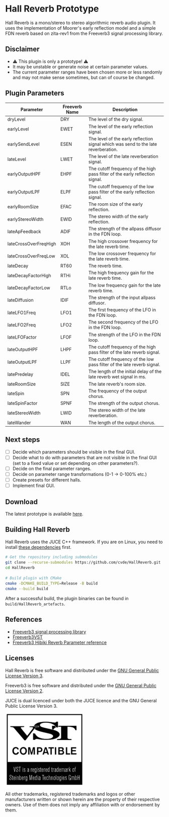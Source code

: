 # Hall Reverb Prototype
Hall Reverb is a mono/stereo to stereo algorithmic reverb audio plugin. It uses the implementation of Moorer's early reflection model and a simple FDN reverb based on zita-rev1 from the Freeverb3 signal processing library.

## Disclaimer
- ⚠️ This plugin is only a prototype! ⚠️
- It may be unstable or generate noise at certain parameter values.
- The current parameter ranges have been chosen more or less randomly and may not make sense sometimes, but can of course be changed.

## Plugin Parameters
| Parameter | Freeverb Name | Description |
| --- | --- | --- |
| dryLevel | DRY | The level of the dry signal. |
| earlyLevel | EWET | The level of the early reflection signal. |
| earlySendLevel | ESEN | The level of the early reflection signal which was send to the late reverberation. |
| lateLevel | LWET | The level of the late reverberation signal. |
| earlyOutputHPF | EHPF | The cutoff frequency of the high pass filter of the early reflection signal. |
| earlyOutputLPF | ELPF | The cutoff frequency of the low pass filter of the early reflection signal. |
| earlyRoomSize | EFAC | The room size of the early reflection. |
| earlyStereoWidth | EWID | The stereo width of the early reflection. |
| lateApFeedback | ADIF | The strength of the allpass diffusor in the FDN loop. |
| lateCrossOverFreqHigh | XOH | The high crossover frequency for the late reverb time. |
| lateCrossOverFreqLow | XOL | The low crossover frequency for the late reverb time. |
| lateDecay | RT60 | The reverb time. |
| lateDecayFactorHigh | RTHi | The high frequency gain for the late reverb time. |
| lateDecayFactorLow | RTLo | The low frequency gain for the late reverb time. |
| lateDiffusion | IDIF | The strength of the input allpass diffusor. |
| lateLFO1Freq | LFO1 | The first frequency of the LFO in the FDN loop. |
| lateLFO2Freq | LFO2 | The second frequency of the LFO in the FDN loop. |
| lateLFOFactor | LFOF | The strength of the LFO in the FDN loop. |
| lateOutputHPF | LHPF | The cutoff frequency of the high pass filter of the late reverb signal. |
| lateOutputLPF | LLPF | The cutoff frequency of the low pass filter of the late reverb signal. |
| latePredelay | IDEL | The length of the initial delay of the late reverb wet signal in ms. |
| lateRoomSize | SIZE | The late reverb's room size. |
| lateSpin | SPN | The frequency of the output chorus. |
| lateSpinFactor | SPNF | The strength of the output chorus. |
| lateStereoWidth | LWID | The stereo width of the late reverberation. |
| lateWander | WAN | The length of the output chorus. |

## Next steps
- [ ] Decide which parameters should be visible in the final GUI.
- [ ] Decide what to do with parameters that are not visible in the final GUI (set to a fixed value or set depending on other parameters?).
- [ ] Decide on the final parameter ranges.
- [ ] Decide on parameter range transformations (0-1 -> 0-100% etc.)
- [ ] Create presets for different halls.
- [ ] Implement final GUI.

## Download
The latest prototype is available [here](https://github.com/cvde/HallReverb/releases).

## Building Hall Reverb

Hall Reverb uses the JUCE C++ framework. If you are on Linux, you need to install [these dependencies](https://github.com/juce-framework/JUCE/blob/master/docs/Linux%20Dependencies.md) first.
```bash
# Get the repository including submodules
git clone --recurse-submodules https://github.com/cvde/HallReverb.git
cd HallReverb

# Build plugin with CMake
cmake -DCMAKE_BUILD_TYPE=Release -B build
cmake --build build
```
After a successful build, the plugin binaries can be found in `build/HallReverb_artefacts`.

## References
- [Freeverb3 signal processing library](https://www.nongnu.org/freeverb3/)
- [Freeverb3VST](https://freeverb3vst.osdn.jp/)
- [Freeverb3 Hibiki Reverb Parameter reference](https://freeverb3vst.osdn.jp/tutorial/tutorial_vst_hibiki.shtml)

## Licenses
Hall Reverb is free software and distributed under the [GNU General Public License Version 3](LICENSE).

Freeverb3 is free software and distributed under the [GNU General Public License Version 2](Freeverb3/COPYING).

JUCE is dual licenced under both the JUCE licence and the GNU General Public License Version 3.

<img src="Assets/VST_Compatible_Logo_Steinberg_with_TM_negative.svg" alt="Steinberg VST compatible logo" width="250" height="232"/>

All other trademarks, registered trademarks and logos or other manufacturers written or shown herein are the property of their respective owners. Use of them does not imply any affiliation with or endorsement by them.